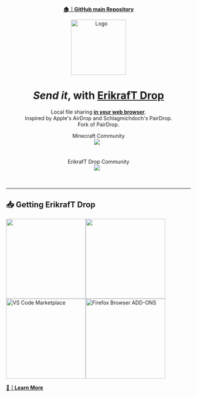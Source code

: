 <div align="center">

<a href="https://github.com/erikraft/Drop"><strong>🏠｜GitHub main Repository</strong></a>
  
 <a href="https://github.com/erikraft/Drop">
    <img src="https://biodrop.erikraft.com/images/Logo.png" alt="Logo"  width="150" height="150">
  </a>
 
  # _Send it_, with [ErikrafT Drop](https://drop.erikraft.com/)

  <p>
    Local file sharing <a href="https://drop.erikraft.com/"><strong>in your web browser</strong></a>. 
    <br>
    Inspired by Apple's AirDrop and Schlagmichdoch's PairDrop.
    <br> 
    Fork of PairDrop.
    <br>
  </p>
</div>

<p align="center">
 	  Minecraft Community<br>
 	  <a href="https://discord.gg/8ErMwRy4aj"><img src="https://img.shields.io/discord/1121464803941171270?label=discord&style=flat-square&color=5a66f6"></a>
	  &nbsp;
<br>
<br>
<br>
ErikrafT Drop Community
<br>
 	  <a href="https://discord.gg/KWvqwRxjnA"><img src="https://img.shields.io/discord/1372342747494613032?label=discord&style=flat-square&color=5a66f6"></a>
	  &nbsp;
<br>

</p>

<br>

---

## 📥 Getting ErikrafT Drop

<a href="https://drop.erikraft.com/" target="_blank"><img src="https://i.imgur.com/9uq39iu.png" width="217"/></a><a href="https://github.com/erikraft/App-Drop-Apk/raw/main/ErikrafT%20Drop.apk" target="_blank"><img src="https://i.imgur.com/nxlokSi.png" width="217"/></a><a href="https://marketplace.visualstudio.com/items?itemName=ErikrafT.erikraft-drop" target="_blank"><img src="https://i.imgur.com/fBWr0lN.png" width="217" alt="VS Code Marketplace"/><a href="https://addons.mozilla.org/pt-BR/firefox/addon/erikraft-drop/" target="_blank"><img src="https://i.imgur.com/2MubKYT.png" width="217" alt="Firefox Browser ADD-ONS"/>

<a href="https://github.com/erikraft/Drop"><strong>📄｜Learn More</strong></a>
